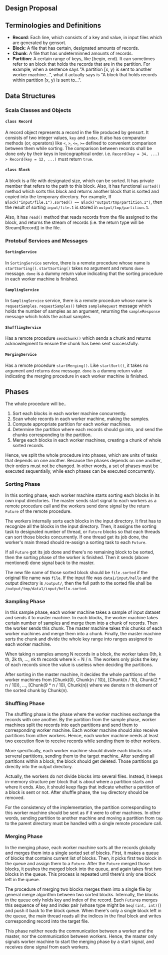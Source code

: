 Design Proposal
---
## Terminologies and Definitions
* **Record**: 
  Each line, which consists of a key and value, in input files which are 
  generated by gensort.
* **Block**: 
  A file that has certain, designated amounts of records.
* **Chunk**:
  A file that has undeterminned amounts of records.
* **Partition**: 
  A certain range of keys, like [begin, end). It can sometimes refer to an block
  that holds the records that are in the partition. For example, when a sentence
  says "A partition [x, y) is sent to another worker machine...", what it 
  actually says is "A block that holds records within partition [x, y) is sent 
  to...".

## Data Structures

### Scala Classes and Objects

#### `class Record`
A record object represents a record in the file produced by gensort. It consists
of two integer values, `key` and `index`. It also has comparator methods (or, 
operators) like `<`, `>`, `<=`, `>=` defined to convenient comparison between
them while sorting. The comparison between records shall be done only by their
keys in lexicographical order. i.e. 
`Record(key = 34, ...) > Record(key = 12, ...)` must return 
`true`. 

#### `class Block`
A block is a file with designated size, which can be sorted. It has private
member that refers to the path to this block. Also, it has functional `sorted()` 
method which sorts this block and returns another block that is sorted and 
copied into the temporary directory. For example, If 
`Block("input/file.1").sorted() == Block("output/tmp/partition.1")`, then
the result of sorting `input/file.1` is stored in `output/tmp/partition.1`.

Also, it has `read()` method that reads records from the file assigned to the 
block, and returns the stream of records (i.e. the return type will be
Stream[Record]) in the file. 

### Protobuf Services and Messages

#### `SortingService`
<!-- TODO: Is an acknowledgement signal needed? -->
In `SortingService` service, there is a remote procedure whose name is 
`startSorting()`. `startSorting()` takes no argument and retuns `done` 
message. `done` is a dummy return value indicating that the sorting 
procedure in each worker machine is finished.

#### `SamplingService`
In `SamplingService` service, there is a remote procedure whose name is 
`requestSamples`. `requestSamples()` takes `sampleRequest` message which holds 
the number of samples as an argument, returning the `sampleResponse` message 
which holds the actual samples.

#### `ShufflingService`
Has a remote procedure `sendChunk()` which sends a chunk and returns 
acknowlegment to ensure the chunk has been sent successfully. 

#### `MergingService`
Has a remote procedure `startMerging()`. Like `startSort()`, it takes no 
argument and returns `done` message. `done` is a dummy return value indicating
the merging procedure in each worker machine is finished.

## Phases
The whole procedure will be..
1. Sort each blocks in each worker machine concurrently.
2. Scan whole records in each worker machine, making the samples.
3. Compute appropriate partition for each worker machines.
4. Determine the partition where each records should go into, and send the 
   chunks corresponding to the partition.
5. Merge each blocks in each worker machines, creating a chunk of whole sorted
   records. 

Hence, we split the whole procedure into phases, which are units of tasks that
depends on one another. Because the phases depends on one another, their orders
must not be changed. In other words, a set of phases must be executed 
sequentially, while each phases can be executed concurrently.

### Sorting Phase
In this sorting phase, each worker machine starts sorting each blocks in its own
input directories. The master sends start signal to each workers as a remote
procedure call and the workers send done signal by the return `Future` of the
remote procedure.

The workers internally sorts each blocks in the input directory. It first has
to recognize all the blocks in the input directory. Then, it assigns the sorting
task to designated number of thread, or `Future` blocks so that each threads
can sort those blocks concurrently. If one thread get its job done, the worker's
main thread should re-assign a sorting task to each `Future`.

If all `Future` got its job done and there's no remaining block to be sorted,
then the sorting phase of the worker is finished. Then it sends (above 
mentioned) done signal back to the master.

The new file name of those sorted block should be `file.sorted` if the original
file name was `file`. If the input file was `data1/input/hello` and the output
directory is `/output/`, then the full path to the sorted file shall be 
`/output/tmp/data1/input/hello.sorted`.

### Sampling Phase
In this sample phase, each worker machine takes a sample of input dataset and 
sends it to master machine. In each blocks, the worker machine takes certain
number of samples and merge them into a chunk of records. Then the worker sends
this chunk. The master machine takes this chunks of each worker machines and 
merge them into a chunk. Finally, the master machine sorts the chunk and divide
the whole key range into ranges assigned to each worker machine.

When taking n samples among N records in a block, the worker takes 0th, 
k th, 2k th, ..., nk th records where k = N / n. The workers only picks the
key of each records since the value is useless when deciding the partitions.

After sorting in the master machine, it decides the whole partitions of the 
worker machines from [Chunk(0), Chunk(n / 10)), 
[Chunk(n / 10), Chunk(2 * n / 10)), ..., [Chunk(9 * n / 10), Chunk(n)) where
we denote n th element of the sorted chunk by Chunk(n).

### Shuffling Phase
The shuffling phase is the phase where the worker machines exchange the records
with one another. By the partition from the sample phase, worker machines split
the records into each partitions and send them to corresponding worker machine.
Each worker machine should also receive partitions from other workers. Hence,
each worker machine needs at least two execution flow to receive records while
sending them to other workers.

<!-- TODO: Instead of splitting blocks into several partitions, how about just
           sending the stream of records to the target worker machine? -->

More specifically, each worker machine should divide each blocks into 
serveral partitions, sending them to the target machine. After sending all 
partitions within a block, the block should get deleted. Those partitions
go directly into the output directory.

Actually, the workers do not divide blocks into several files. Instead, it
keeps in-memory structure per block that is about where a partition starts and 
where it ends. Also, it should keep flags that indicate whether a partition of a 
block is sent or not. After shuffle phase, the `tmp` directory should be 
removed. 

For the consistency of the implementation, the partition corresponding to this
worker machine should be sent as if it were to other machines. In other words,
sending partition to another machine and moving a partition from `tmp` to the
parent directory must be handled with a single remote procedure call.

### Merging Phase
In the merging phase, each worker machine sorts all the records globally and 
merges them into a single sorted set of blocks. First, it makes a queue of 
blocks that contains current list of blocks. Then, it picks first two block in 
the queue and assign them to a `Future`. After the `Future` merged those blocks,
it pushes the merged block into the queue, and again takes first two blocks
in the queue. This process is repeated until there's only one block left in the
queue. 

The procedure of merging two blocks merges them into a single file by general
merge algorithm between two sorted blocks. Internally, the blocks in the queue 
only holds key and index of the record. Each `Future`s merges this sequence of
key and index pair (whose type might be `Seq[(int, int)]`) and push it back
to the block queue. When there's only a single block left in the queue, the main
thread reads all the indices in the final block and writes corresponding record
into the target file.

This phase neither needs the communication between a worker and the master, nor
the communication between workers. Hence, the master only signals worker machine
to start the merging phase by a start signal, and receives done signal from each
workers.